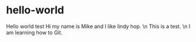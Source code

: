 # hello-world
Hello world test
Hi my name is Mike and I like lindy hop. \n
This is a test. \n
I am learning how to Git.

